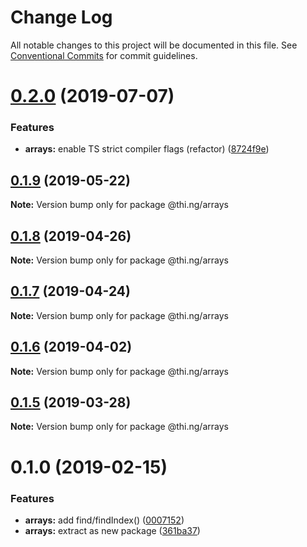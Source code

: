 # Change Log

All notable changes to this project will be documented in this file.
See [Conventional Commits](https://conventionalcommits.org) for commit guidelines.

# [0.2.0](https://github.com/thi-ng/umbrella/compare/@thi.ng/arrays@0.1.9...@thi.ng/arrays@0.2.0) (2019-07-07)


### Features

* **arrays:** enable TS strict compiler flags (refactor) ([8724f9e](https://github.com/thi-ng/umbrella/commit/8724f9e))





## [0.1.9](https://github.com/thi-ng/umbrella/compare/@thi.ng/arrays@0.1.8...@thi.ng/arrays@0.1.9) (2019-05-22)

**Note:** Version bump only for package @thi.ng/arrays





## [0.1.8](https://github.com/thi-ng/umbrella/compare/@thi.ng/arrays@0.1.7...@thi.ng/arrays@0.1.8) (2019-04-26)

**Note:** Version bump only for package @thi.ng/arrays





## [0.1.7](https://github.com/thi-ng/umbrella/compare/@thi.ng/arrays@0.1.6...@thi.ng/arrays@0.1.7) (2019-04-24)

**Note:** Version bump only for package @thi.ng/arrays





## [0.1.6](https://github.com/thi-ng/umbrella/compare/@thi.ng/arrays@0.1.5...@thi.ng/arrays@0.1.6) (2019-04-02)

**Note:** Version bump only for package @thi.ng/arrays





## [0.1.5](https://github.com/thi-ng/umbrella/compare/@thi.ng/arrays@0.1.4...@thi.ng/arrays@0.1.5) (2019-03-28)

**Note:** Version bump only for package @thi.ng/arrays







# 0.1.0 (2019-02-15)


### Features

* **arrays:** add find/findIndex() ([0007152](https://github.com/thi-ng/umbrella/commit/0007152))
* **arrays:** extract as new package ([361ba37](https://github.com/thi-ng/umbrella/commit/361ba37))
